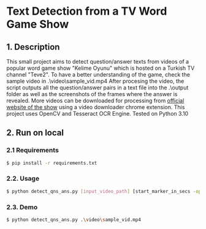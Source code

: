 # Text Detection from a TV Word Game Show

## 1. Description
This small project aims to detect question/answer texts from videos of a popular word game show "Kelime Oyunu" which is hosted on a Turkish TV channel "Teve2". To have a better understanding of the game, check the sample video in .\video\sample_vid.mp4
After procesing the video, the script outputs all the question/answer pairs in a text file into the .\output folder as well as the screenshots of the frames where the answer is revealed.
More videos can be downloaded for processing from [official website of the show](https://www.teve2.com.tr/programlar/guncel/kelime-oyunu/bolumler) using a video downloader chrome extension.
This project uses OpenCV and Tesseract OCR Engine. Tested on Python 3.10

## 2. Run on local

### 2.1 Requirements
```bash
$ pip install -r requirements.txt
```

### 2.2. Usage
```bash
$ python detect_qns_ans.py [input_video_path] [start_marker_in_secs -optional] [end_marker_in_secs -optional]
```

### 2.3. Demo
```bash
$ python detect_qns_ans.py .\video\sample_vid.mp4 
```


